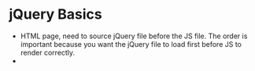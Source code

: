 # jQuery Basics

* HTML page, need to source jQuery file before the JS file. The order is important because you want the jQuery file to load first before JS to render correctly. 
* 